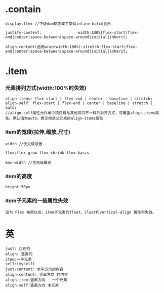 

# .contain
```
display:flex //下级dom都变成了类似inline-bolck显示
```
```
justify-content:                width:100%|flex-start|flex-end|center|space-between|space-around|initial|inherit;
```
```
align-content(适用wrap+width:100%):stretch|flex-start|flex-end|center|space-between|space-around|initial|inherit;
```
# .item

### 元素排列方式(width:100%时失效)
```
align-items: flex-start | flex-end | center | baseline | stretch;
align-self: flex-start | flex-end | center | baseline | stretch | auto;
//align-self属性允许单个项目有与其他项目不一样的对齐方式，可覆盖align-items属性。默认值为auto，表示继承父元素的align-items属性
```



### item的宽度(拉伸,缩放,尺寸)


```
width //优先级最低
```

```
flex:flex-grow flex-shrink flex-basis 
```



```
max-width //优先级最高
```
### item的高度 


```
height:50px
```









### item子元素的一些属性失效

```
设为 Flex 布局以后，item子元素的float、clear和vertical-align 属性将失效。

```

# 英

```
just: 正在的
align: 竖直的
item:一件元素
self:(myself)
just-content: 水平方向的内容
align-content: 竖直方向 的内容
align-item:竖直方向   一个元素
align-self:竖直方向 本元素

```